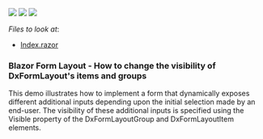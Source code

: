 <!-- default badges list -->
![](https://img.shields.io/endpoint?url=https://codecentral.devexpress.com/api/v1/VersionRange/200242632/19.2.1%2B)
[![](https://img.shields.io/badge/Open_in_DevExpress_Support_Center-FF7200?style=flat-square&logo=DevExpress&logoColor=white)](https://supportcenter.devexpress.com/ticket/details/T803618)
[![](https://img.shields.io/badge/📖_How_to_use_DevExpress_Examples-e9f6fc?style=flat-square)](https://docs.devexpress.com/GeneralInformation/403183)
<!-- default badges end -->
<!-- default file list -->
*Files to look at*:

* [Index.razor](./CS/DxFormLayoutSlectionDependentInputs/Pages/Index.razor)
<!-- default file list end -->

### Blazor Form Layout - How to change the visibility of DxFormLayout's items and groups

This demo illustrates how to implement a form that dynamically exposes different additional inputs depending upon the initial selection made by an end-user. The visibility of these additional inputs is specified using the Visible property of the DxFormLayoutGroup and DxFormLayoutItem elements. 

